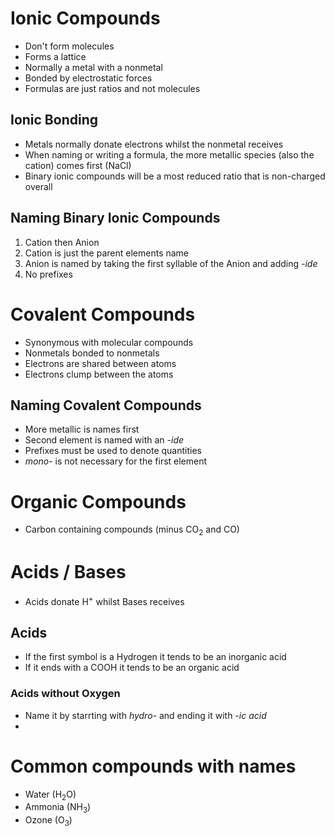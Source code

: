 # Ionic Compounds
- Don't form molecules
- Forms a lattice
- Normally a metal with a nonmetal
- Bonded by electrostatic forces
- Formulas are just ratios and not molecules

## Ionic Bonding
- Metals normally donate electrons whilst the nonmetal receives
- When naming or writing a formula, the more metallic species (also the cation) comes first ($\text{NaCl}$)
- Binary ionic compounds will be a most reduced ratio that is non-charged overall

## Naming Binary Ionic Compounds
1. Cation then Anion
2. Cation is just the parent elements name
3. Anion is named by taking the first syllable of the Anion and adding *-ide*
4. No prefixes

# Covalent Compounds
- Synonymous with molecular compounds
- Nonmetals bonded to nonmetals
- Electrons are shared between atoms
- Electrons clump between the atoms

## Naming Covalent Compounds
- More metallic is names first
- Second element is named with an *-ide*
- Prefixes must be used to denote quantities
- *mono-* is not necessary for the first element

# Organic Compounds
- Carbon containing compounds (minus $\text{CO}_2$ and $\text{CO}$)

# Acids / Bases
- Acids donate $\text{H}^+$ whilst Bases receives

## Acids
- If the first symbol is a Hydrogen it tends to be an inorganic acid
- If it ends with a COOH it tends to be an organic acid

### Acids without Oxygen
- Name it by starrting with *hydro-* and ending it with *-ic acid*
- 


# Common compounds with names
- Water ($\text{H}_2\text{O}$)
- Ammonia ($\text{NH}_3$)
- Ozone ($\text{O}_3$)
